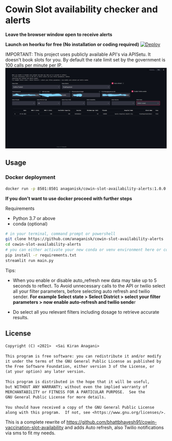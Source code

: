 
# Cowin Slot availability checker and alerts
**Leave the browser window open to receive alerts**

**Launch on heorku for free (No installation or coding required)**
[![Deploy](https://www.herokucdn.com/deploy/button.svg)](https://heroku.com/deploy)

IMPORTANT: This project uses publicly available API's via APISetu. It doesn't book slots for you.
By default the rate limit set by the government is 100 calls per minute per IP.
![Screenshot](./img.jpg?raw=true)

## Usage

### Docker deployment
```bash
docker run -p 8501:8501 anaganisk/cowin-slot-availability-alerts:1.0.0
```

**If you don't want to use docker proceed with further steps**

Requirements
 * Python 3.7 or above
 * conda (optional)
 
```bash
# in your terminal, command prompt or powershell
git clone https://github.com/anaganisk/cowin-slot-availability-alerts
cd cowin-slot-availability-alerts
# you can either activate your new conda or venv environment here or continue  if not required (optional)
pip install -r requirements.txt
streamlit run main.py
```

Tips:
* When you enable or disable auto_refresh new data may take up to 5 seconds to reflect.
To Avoid unnecessary calls to the API or twilio select all your filter parameters, before
selecting auto refresh and twilio sender.
**For example Select state > Select District > select your filter parameters > now enable auto-refresh and twilio sende**r
  
* Do select all you relevant filters including dosage to retrieve accurate results.

## License
    Copyright (C) <2021>  <Sai Kiran Anagani>

    This program is free software: you can redistribute it and/or modify
    it under the terms of the GNU General Public License as published by
    the Free Software Foundation, either version 3 of the License, or
    (at your option) any later version.

    This program is distributed in the hope that it will be useful,
    but WITHOUT ANY WARRANTY; without even the implied warranty of
    MERCHANTABILITY or FITNESS FOR A PARTICULAR PURPOSE.  See the
    GNU General Public License for more details.

    You should have received a copy of the GNU General Public License
    along with this program.  If not, see <https://www.gnu.org/licenses/>.

This is a complete rewrite of https://github.com/bhattbhavesh91/cowin-vaccination-slot-availability and adds Auto refresh, also Twilio notifications via sms to fit my needs.
